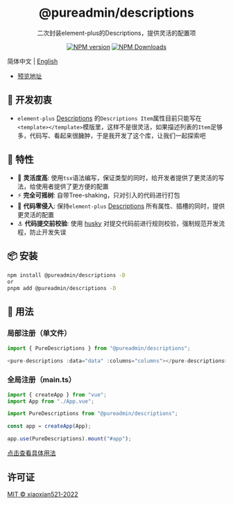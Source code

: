 <h1 align="center">@pureadmin/descriptions</h1>
<p align="center">二次封装element-plus的Descriptions，提供灵活的配置项</p>

<p align="center">
<a href="https://www.npmjs.com/package/@pureadmin/descriptions" target="__blank"><img src="https://img.shields.io/npm/v/@pureadmin/descriptions?color=a1b858&label=" alt="NPM version"></a>
<a href="https://www.npmjs.com/package/@pureadmin/descriptions" target="__blank"><img alt="NPM Downloads" src="https://img.shields.io/npm/dm/@pureadmin/descriptions?color=50a36f&label="></a>
</p>

简体中文 | [English](./README.md)  

- [预览地址](https://pure-admin-descriptions.vercel.app)

## 🤔 开发初衷

-  `element-plus` [Descriptions](https://element-plus.org/zh-CN/component/descriptions.html#descriptions-item-%E5%B1%9E%E6%80%A7) 的`Descriptions Item`属性目前只能写在`<template></template>`模版里，这样不是很灵活，如果描述列表的`Item`足够多，代码写、看起来很臃肿，于是我开发了这个库，让我们一起探索吧

## 🚀 特性

- 🦾 **灵活度高**: 使用`tsx`语法编写，保证类型的同时，给开发者提供了更灵活的写法，给使用者提供了更方便的配置
- ⚡ **完全可摇树**: 自带Tree-shaking，只对引入的代码进行打包
- 🫶 **代码零侵入**: 保持`element-plus` [Descriptions](https://element-plus.org/zh-CN/component/descriptions.html) 所有属性、插槽的同时，提供更灵活的配置
- ⚓ **代码提交前校验**: 使用 [husky](https://typicode.github.io/husky/#/) 对提交代码前进行规则校验，强制规范开发流程，防止开发失误

## 📦 安装

```bash
npm install @pureadmin/descriptions -D
or 
pnpm add @pureadmin/descriptions -D
```

## 🦄 用法

### 局部注册（单文件）

```ts
import { PureDescriptions } from "@pureadmin/descriptions";

<pure-descriptions :data="data" :columns="columns"></pure-descriptions>
```

### 全局注册（main.ts）

```ts
import { createApp } from "vue";
import App from "./App.vue";

import PureDescriptions from "@pureadmin/descriptions";

const app = createApp(App);

app.use(PureDescriptions).mount("#app");
```

[点击查看具体用法](https://github.com/xiaoxian521/pure-admin-descriptions/blob/main/src/App.vue)

## 许可证

[MIT © xiaoxian521-2022](./LICENSE)
